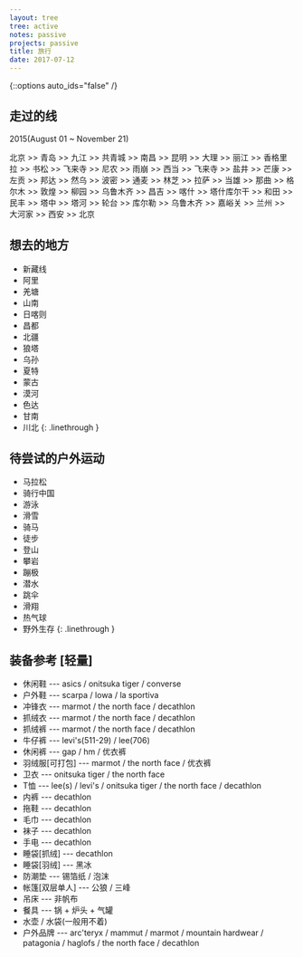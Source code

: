 ```yaml
---
layout: tree
tree: active
notes: passive
projects: passive
title: 旅行
date: 2017-07-12
---
```



{::options auto_ids="false" /}


## 走过的线

2015(August 01 ~ November 21)

北京 >> 青岛 >> 九江 >> 共青城 >> 南昌 >> 昆明 >> 大理 >> 丽江 >> 香格里拉 >> 书松 >> 飞来寺 >> 尼农 >> 雨崩 >> 西当 >> 飞来寺 >> 盐井 >> 芒康 >> 左贡 >> 邦达 >> 然乌 >> 波密 >> 通麦 >> 林芝 >> 拉萨 >> 当雄 >> 那曲 >> 格尔木 >> 敦煌 >> 柳园 >> 乌鲁木齐 >> 昌吉 >> 喀什 >> 塔什库尔干 >> 和田 >> 民丰 >> 塔中 >> 塔河 >> 轮台 >> 库尔勒 >> 乌鲁木齐 >> 嘉峪关 >> 兰州 >> 大河家 >> 西安 >> 北京

## 想去的地方

* 新藏线
* 阿里
* 羌塘
* 山南
* 日喀则
* 昌都
* 北疆
* 狼塔
* 乌孙
* 夏特
* 蒙古
* 漠河
* 色达
* 甘南
* 川北
{: .linethrough }

## 待尝试的户外运动

* 马拉松
* 骑行中国
* 游泳
* 滑雪
* 骑马
* 徒步
* 登山
* 攀岩
* 蹦极
* 潜水
* 跳伞
* 滑翔
* 热气球
* 野外生存
{: .linethrough }

## 装备参考 [轻量]

* 休闲鞋 --- asics / onitsuka tiger / converse
* 户外鞋 --- scarpa / lowa / la sportiva
* 冲锋衣 --- marmot / the north face / decathlon
* 抓绒衣 --- marmot / the north face / decathlon
* 抓绒裤 --- marmot / the north face / decathlon
* 牛仔裤 --- levi's(511-29) / lee(706)
* 休闲裤 --- gap / hm / 优衣裤
* 羽绒服[可打包] --- marmot / the north face / 优衣裤
* 卫衣 --- onitsuka tiger / the north face
* T恤 --- lee(s) / levi's / onitsuka tiger / the north face / decathlon
* 内裤 --- decathlon
* 拖鞋 --- decathlon
* 毛巾 --- decathlon
* 袜子 --- decathlon
* 手电 --- decathlon
* 睡袋[抓绒] --- decathlon
* 睡袋[羽绒] --- 黑冰
* 防潮垫 --- 锡箔纸 / 泡沫
* 帐篷[双层单人] --- 公狼 / 三峰
* 吊床 --- 非帆布
* 餐具 --- 锅 + 炉头 + 气罐
* 水壶 / 水袋(一般用不着)
* 户外品牌 --- arc'teryx / mammut / marmot / mountain hardwear / patagonia / haglofs / the north face / decathlon

